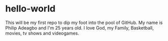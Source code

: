 # hello-world
This will be my first repo to dip my foot into the pool of GitHub.
My name is Philip Adeagbo and I'm 25 years old.
I love God, my Family, Basketball, movies, tv shows and videogames.
